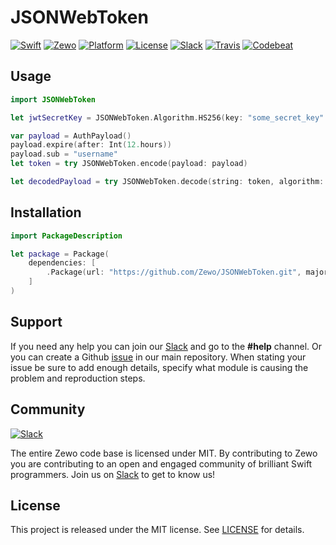 # JSONWebToken

[![Swift][swift-badge]][swift-url]
[![Zewo][zewo-badge]][zewo-url]
[![Platform][platform-badge]][platform-url]
[![License][mit-badge]][mit-url]
[![Slack][slack-badge]][slack-url]
[![Travis][travis-badge]][travis-url]
[![Codebeat][codebeat-badge]][codebeat-url]

## Usage

```swift
import JSONWebToken

let jwtSecretKey = JSONWebToken.Algorithm.HS256(key: "some_secret_key".data)

var payload = AuthPayload()
payload.expire(after: Int(12.hours))
payload.sub = "username"
let token = try JSONWebToken.encode(payload: payload)

let decodedPayload = try JSONWebToken.decode(string: token, algorithm: jwtSecretKey)
```

## Installation

```swift
import PackageDescription

let package = Package(
    dependencies: [
        .Package(url: "https://github.com/Zewo/JSONWebToken.git", majorVersion: 0, minor: 7),
    ]
)
```

## Support

If you need any help you can join our [Slack](http://slack.zewo.io) and go to the **#help** channel. Or you can create a Github [issue](https://github.com/Zewo/Zewo/issues/new) in our main repository. When stating your issue be sure to add enough details, specify what module is causing the problem and reproduction steps.

## Community

[![Slack][slack-image]][slack-url]

The entire Zewo code base is licensed under MIT. By contributing to Zewo you are contributing to an open and engaged community of brilliant Swift programmers. Join us on [Slack](http://slack.zewo.io) to get to know us!

## License

This project is released under the MIT license. See [LICENSE](LICENSE) for details.

[swift-badge]: https://img.shields.io/badge/Swift-3.0-orange.svg?style=flat
[swift-url]: https://swift.org
[zewo-badge]: https://img.shields.io/badge/Zewo-0.7-FF7565.svg?style=flat
[zewo-url]: http://zewo.io
[platform-badge]: https://img.shields.io/badge/Platforms-OS%20X%20--%20Linux-lightgray.svg?style=flat
[platform-url]: https://swift.org
[mit-badge]: https://img.shields.io/badge/License-MIT-blue.svg?style=flat
[mit-url]: https://tldrlegal.com/license/mit-license
[slack-image]: http://s13.postimg.org/ybwy92ktf/Slack.png
[slack-badge]: https://zewo-slackin.herokuapp.com/badge.svg
[slack-url]: http://slack.zewo.io
[travis-badge]: https://travis-ci.org/Zewo/JSONWebToken.svg?branch=master
[travis-url]: https://travis-ci.org/Zewo/JSONWebToken
[codebeat-badge]: https://codebeat.co/badges/91d3c452-646e-4098-978a-e1c63843f33e
[codebeat-url]: https://codebeat.co/projects/github-com-zewo-jsonwebtoken
